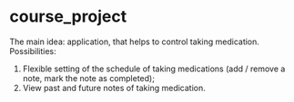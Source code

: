 # course_project

The main idea: application, that helps to control taking medication.  
Possibilities:  
1. Flexible setting of the schedule of taking medications (add / remove a note, mark the note as completed);  
2. View past and future notes of taking medication.
